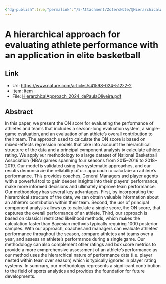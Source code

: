 ```yaml
---
{"dg-publish":true,"permalink":"/5-Attachment/ZoteroNote/@HierarchicalApproach_2024_dePaulaOliveira/","title":"A hierarchical approach for evaluating athlete performance with an application in elite basketball"}
---
```


# A hierarchical approach for evaluating athlete performance with an application in elite basketball
## Link
- Url: https://www.nature.com/articles/s41598-024-51232-2
- Item: [item](zotero://select/library/items/C7SIGPTU)
- File: [HierarchicalApproach_2024_dePaulaOliveira.pdf](zotero://open-pdf/library/items/GJGGPWQU)
## Abstract
In this paper, we present the ON score for evaluating the performance of athletes and teams that includes a season-long evaluation system, a single-game evaluation, and an evaluation of an athlete’s overall contribution to their team. The approach used to calculate the ON score is based on mixed-effects regression models that take into account the hierarchical structure of the data and a principal component analysis to calculate athlete rating. We apply our methodology to a large dataset of National Basketball Association (NBA) games spanning four seasons from 2015–2016 to 2018–2019. Our model is validated using two systematic approaches, and our results demonstrate the reliability of our approach to calculate an athlete’s performance. This provides coaches, General Managers and player agents with a powerful tool to gain deeper insights into their players’ performance, make more informed decisions and ultimately improve team performance. Our methodology has several key advantages. First, by incorporating the hierarchical structure of the data, we can obtain valuable information about an athlete’s contribution within their team. Second, the use of principal component analysis allows us to calculate a single score, the ON score, that captures the overall performance of an athlete. Third, our approach is based on classical restricted likelihood methods, which makes the calculation faster than Bayesian methods typically requiring 1000 posterior samples. With our approach, coaches and managers can evaluate athletes’ performance throughout the season, compare athletes and teams over a year, and assess an athlete’s performance during a single game. Our methodology can also complement other ratings and box score metrics to provide a more comprehensive assessment of an athlete’s performance as our method uses the hierarchical nature of performance data (i.e. player nested within team over season) which is typically ignored in player rating systems. In summary, our methodology represents a significant contribution to the field of sports analytics and provides the foundation for future developments.